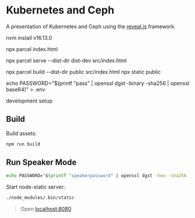 # Kubernetes and Ceph

A presentation of Kubernetes and Ceph using the [reveal.js](https://revealjs.com/) framework.

nvm install v16.13.0

npx parcel index.html

npx parcel serve --dist-dir dist-dev src/index.html

npx parcel build --dist-dir public src/index.html
npx static public



echo PASSWORD="$(printf "pass" | openssl dgst -binary -sha256 | openssl base64)" > .env


development setup

## Build

Build assets:

```sh
npm run build
```

## Run Speaker Mode



```sh
echo PASSWORD="$(printf "speakerpassword" | openssl dgst -hex -sha256 | openssl base64)" > .env
```



Start node-static server:

```sh
./node_modules/.bin/static
```

> Open [localhost:8080](http://127.0.0.1:8080/)
